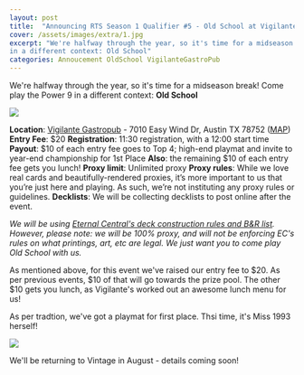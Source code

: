 ```yaml
---
layout: post
title:  "Announcing RTS Season 1 Qualifier #5 - Old School at Vigilante Gastropub July 7"
cover: /assets/images/extra/1.jpg
excerpt: "We're halfway through the year, so it's time for a midseason break! Come play the Power 9
in a different context: Old School"
categories: Annoucement OldSchool VigilanteGastroPub
---
```


We're halfway through the year, so it's time for a midseason break! Come play the Power 9 in a
different context: **Old School**

![]({{site.cdn_url}}/assets/images/2018/07/07/poster.jpg)

**Location**: [Vigilante Gastropub](https://vigilantebar.com/) - 7010 Easy Wind Dr, Austin TX 78752
([MAP](https://goo.gl/maps/5Mo7yMSdcqS2))
**Entry Fee**: $20
**Registration**: 11:30 registration, with a 12:00 start time
**Payout**: $10 of each entry fee goes to Top 4; high-end playmat and invite to year-end
championship for 1st Place
**Also**: the remaining $10 of each entry fee gets you lunch!
**Proxy limit**: Unlimited proxy
**Proxy rules**: While we love real cards and beautifully-rendered proxies, it’s more important
to us that you’re just here and playing. As such, we’re not instituting any proxy rules or
guidelines.
**Decklists**: We will be collecting decklists to post online after the event.

*We will be using [Eternal Central's deck construction rules and B&R
list](http://www.eternalcentral.com/9394rules/). However, please note: we will be 100% proxy, and
will not be enforcing EC's rules on what printings, art, etc are legal. We just want you to come
play Old School with us.*

As mentioned above, for this event we've raised our entry fee to $20. As per previous events, $10
of that will go towards the prize pool. The other $10 gets you lunch, as Vigilante's worked out an
awesome lunch menu for us!

As per tradtion, we've got a playmat for first place. Thsi time, it's Miss 1993 herself!

![]({{site.cdn_url}}/assets/images/2018/07/07/playmat.jpg)

We'll be returning to Vintage in August - details coming soon!
